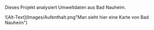 Dieses Projekt analysiert Umweltdaten aus Bad Nauheim.

![Alt-Text](Images/Aufenthalt.png"Man sieht hier eine Karte von Bad Nauheim")